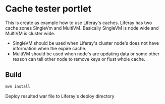 # Cache tester portlet

This is create as example how to use Liferay's caches. Liferay has two cache zones SingleVm and MultiVM. Basically SingleVM is node wide and MultiVM is cluster wide.

- SingleVM should be used when Liferay's cluster node's does not have information when the expire cache.
- MultiVM should be used when node's are updating data or some other reason can tell other node to remove keys or flust whole cache.

## Build

```.bash
mvn install
```
Deploy resulted war file to Liferay's deploy directory
